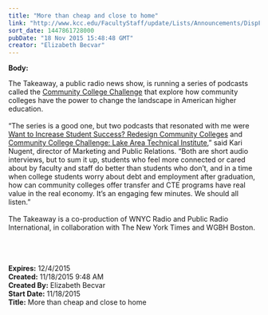 ```yaml
---
title: "More than cheap and close to home"
link: "http://www.kcc.edu/FacultyStaff/update/Lists/Announcements/DispForm.aspx?ID=2085"
sort_date: 1447861728000
pubDate: "18 Nov 2015 15:48:48 GMT"
creator: "Elizabeth Becvar"
---
```


<div><b>Body:</b> <div class="ExternalClassAF8EE2C4EE6F436CB3868961C3444D63"><p>​The Takeaway, a public radio news show, is running a series of podcasts called the <a href="http://www.thetakeaway.org/series/communitycollege/">Community College Challenge</a> that explore how community colleges have the power to change the landscape in American higher education. <br /><br />“The series is a good one, but two podcasts that resonated with me were <a href="https://www.wnyc.org/radio/#/ondemand/540884">Want to Increase Student Success? Redesign Community Colleges</a> and <a href="http://www.thetakeaway.org/story/introducing-lake-area-technical-institute/">Community College Challenge: Lake Area Technical Institute</a>,” said Kari Nugent, director of Marketing and Public Relations. “Both are short audio interviews, but to sum it up, students who feel more connected or cared about by faculty and staff do better than students who don’t, and in a time when college students worry about debt and employment after graduation, how can community colleges offer transfer and CTE programs have real value in the real economy. It’s an engaging few minutes. We should all listen.”<br /><br />The Takeaway is a co-production of WNYC Radio and Public Radio International, in collaboration with The New York Times and WGBH Boston.<br /><br /><br /><br /></p></div></div>
<div><b>Expires:</b> 12/4/2015</div>
<div><b>Created:</b> 11/18/2015 9:48 AM</div>
<div><b>Created By:</b> Elizabeth Becvar</div>
<div><b>Start Date:</b> 11/18/2015</div>
<div><b>Title:</b> More than cheap and close to home</div>
